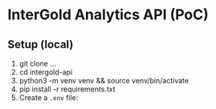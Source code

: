 # InterGold Analytics API (PoC)

## Setup (local)
1. git clone …
2. cd intergold-api
3. python3 -m venv venv && source venv/bin/activate
4. pip install -r requirements.txt
5. Create a `.env` file:
